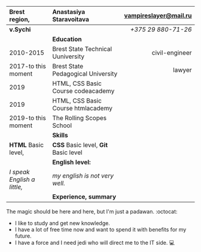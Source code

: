 |Brest region, |  Anastasiya Staravoitava    |  vampireslayer@mail.ru |
|:---------------------|:-----------------------------|--------------------------:|
|**v.Sychi**||_+375 29 880-71-26_ |
|| **Education** ||
|2010-2015|Brest State Technical Uuniversity|civil-engineer|
|2017-to this moment|Brest State Pedagogical University| lawyer|
|2019| HTML, CSS Basic Course codeacademy||
|2019|HTML, CSS Basic Course htmlacademy||
|2019-to this moment| The Rolling Scopes School||
|| **Skills**||
|**HTML** Basic level, |**CSS** Basic level, **Git** Basic level | |
||**English level:**||
|_I speak English a little,_| _my english is not very well._||
||**Experience, summary**||
The magic should be here and here, but I'm just a padawan. :octocat: 

* I like to study and get new knowledge.
* I have a lot of free time now and want to spend it with benefits for my future.
* I have a force and I need jedi who will direct me to the IT side. :computer:
